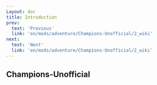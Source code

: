 ```yaml
---
Layout: doc
title: Introduction
prev:
  text: 'Previous'
  link: 'en/mods/adventure/Champions-Unofficial/2_wiki'
next:
  text: 'Next'
  link: 'en/mods/adventure/Champions-Unofficial/2_wiki'
---
```


## Champions-Unofficial

<v-card class="mb-4" text="This mod is an unofficial port of the Champions mod for Minecraft the version above 1.18.2. This version is currently under limited testing and may contain bugs." variant="tonal"></v-card>

<div class="mt-8">
  <Carousel :images="carouselImages" />
</div>

<script setup>
import Carousel from '../../../../components/carousel.vue' 
const carouselImages = [
  { src: "https://docs.mihono.cn/mods/adventure/champions-unofficial/1.png", alt: "Champions Unofficial 1" },
  { src: "https://docs.mihono.cn/mods/adventure/champions-unofficial/2.png", alt: "Champions Unofficial 2" },
]
</script>